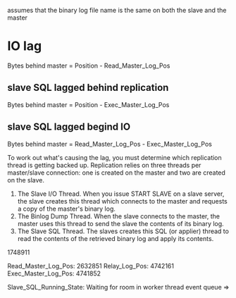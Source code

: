 assumes that the binary log file name is the same on both the slave and the master

# IO lag
Bytes behind master = Position - Read_Master_Log_Pos

## slave SQL lagged behind replication
Bytes behind master = Position - Exec_Master_Log_Pos

## slave SQL lagged begind IO
Bytes behind master = Read_Master_Log_Pos - Exec_Master_Log_Pos

To work out what's causing the lag, you must determine which replication thread is getting backed up. Replication relies on three threads per master/slave connection: one is created on the master and two are created on the slave.

1. The Slave I/O Thread. 
  When you issue START SLAVE on a slave server, the slave creates this thread which connects to the master and requests a copy of the master's binary log.
2. The Binlog Dump Thread. 
   When the slave connects to the master, the master uses this thread to send the slave the contents of its binary log.
3. The Slave SQL Thread. 
  The slaves creates this SQL (or applier) thread to read the contents of the retrieved binary log and apply its contents.





1748911

Read_Master_Log_Pos: 2632851
Relay_Log_Pos: 4742161
Exec_Master_Log_Pos: 4741852



 Slave_SQL_Running_State: Waiting for room in worker thread event queue
=> 


